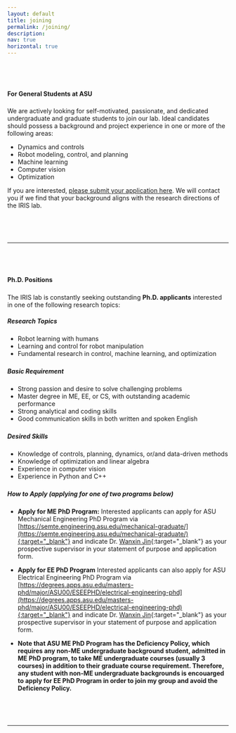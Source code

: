 ```yaml
---
layout: default
title: joining
permalink: /joining/
description: 
nav: true
horizontal: true
---
```


<p style="margin-bottom:2.0cm"> </p>


#### **For General Students at ASU**

<p style="margin-bottom:0.6cm"> </p>

We are actively looking for self-motivated, passionate, and dedicated undergraduate and graduate students to join our lab. Ideal candidates should possess a background and project experience in one or more of the following areas:

- Dynamics and controls
- Robot modeling, control, and planning
- Machine learning
- Computer vision
- Optimization

If you are interested, [please submit your application here](https://forms.gle/raweZnS1HHAdNMb28). We will contact you if we find that your background aligns with the research directions of the IRIS lab.


<p style="margin-bottom:2cm"> </p>
<hr />
<p style="margin-bottom:2cm"> </p>





#### **Ph.D. Positions**

<p style="margin-bottom:0.6cm"> </p>

The IRIS lab is constantly seeking outstanding **Ph.D. applicants** interested in one of the following research topics:


##### **Research Topics**
- Robot learning with humans
- Learning and control for robot manipulation
- Fundamental research  in control, machine learning, and optimization

<p style="margin-bottom:0.6cm"> </p>

##### **Basic Requirement**
- Strong passion and desire to solve challenging problems
- Master degree in ME, EE, or CS, with outstanding academic performance
- Strong analytical and coding skills
- Good communication skills in both written and spoken English

<p style="margin-bottom:0.6cm"> </p>

##### **Desired Skills**
- Knowledge of  controls, planning, dynamics, or/and data-driven methods
- Knowledge of optimization and linear algebra
- Experience in computer vision
- Experience in Python and C++

<p style="margin-bottom:0.6cm"> </p>


##### **How to Apply (applying for one of two programs below)**

<p style="margin-bottom:0.6cm"> </p>

- **Apply for ME PhD Program:** Interested applicants can apply for ASU Mechanical Engineering PhD Program via [https://semte.engineering.asu.edu/mechanical-graduate/](https://semte.engineering.asu.edu/mechanical-graduate/){:target="_blank"} and indicate Dr. [Wanxin Jin](https://wanxnijin.github.io){:target="_blank"} as your prospective supervisor in your statement of purpose and application form.



- **Apply for EE PhD Program** Interested applicants can also apply for ASU Electrical Engineering PhD Program via [https://degrees.apps.asu.edu/masters-phd/major/ASU00/ESEEPHD/electrical-engineering-phd](https://degrees.apps.asu.edu/masters-phd/major/ASU00/ESEEPHD/electrical-engineering-phd){:target="_blank"} and indicate Dr. [Wanxin Jin](https://wanxnijin.github.io){:target="_blank"} as your prospective supervisor in your statement of purpose and application form.


- **Note that ASU ME PhD Program has the Deficiency Policy, which requires any non-ME undergraduate background student, admitted in ME PhD program, to take ME undergraduate courses (usually 3 courses) in addition to their graduate course requirement. Therefore, any student with non-ME undergraduate backgrounds is  encouarged to apply for EE PhD Program in order to join my group and avoid the Deficiency Policy.**






<p style="margin-bottom:2.0cm"> </p>
<hr />
<p style="margin-bottom:2.0cm"> </p>
